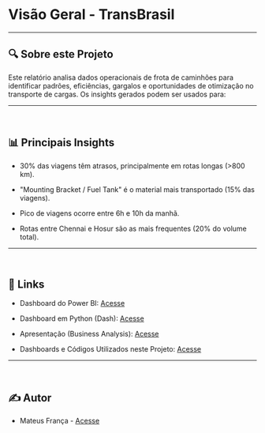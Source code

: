 # Visão Geral - TransBrasil

<hr>

## 🔍 Sobre este Projeto

Este relatório analisa dados operacionais de frota de caminhões para identificar padrões, eficiências, gargalos e oportunidades de otimização no transporte de cargas. Os insights gerados podem ser usados para:

<hr>
<br>

## 📊 Principais Insights

- 30% das viagens têm atrasos, principalmente em rotas longas (>800 km).
  
- "Mounting Bracket / Fuel Tank" é o material mais transportado (15% das viagens).
  
-  Pico de viagens ocorre entre 6h e 10h da manhã.
  
-  Rotas entre Chennai e Hosur são as mais frequentes (20% do volume total).

<hr>
<br>

## 🔗 Links

- Dashboard do Power BI: <a href="https://app.powerbi.com/view?r=eyJrIjoiZmZkMDlhYWMtYTExYS00YWVjLWEwMzAtYTQ1NDNiMTJiMDcxIiwidCI6IjBjM2IyYzljLWVlYTctNDJlZi04YTYzLTcwOWIyNjU5NzYxOCJ9"> Acesse </a>

- Dashboard em Python (Dash): <a href="https://github.com/RastaDados/TransBrasil/blob/main/Dashboard%20em%20Python.md"> Acesse </a>

- Apresentação (Business Analysis): <a href="https://github.com/RastaDados/TransBrasil/blob/main/An%C3%A1lise%20de%20Mercado.md">Acesse</a>

- Dashboards e Códigos Utilizados neste Projeto: <a href="https://github.com/RastaDados/TransBrasil/tree/main/Dashboards"> Acesse </a>

<hr>
<br>

## ✍️ Autor

- Mateus França - <a href="https://www.linkedin.com/in/mateus-fran%C3%A7a-775b57113/"> Acesse </a>
